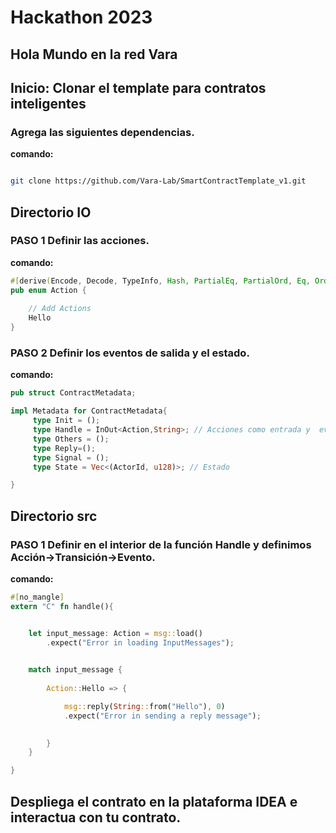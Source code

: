 # Hackathon 2023

## Hola Mundo en la red Vara

## Inicio: Clonar el template para contratos inteligentes

### Agrega las siguientes dependencias.
**comando:**
```bash

git clone https://github.com/Vara-Lab/SmartContractTemplate_v1.git
```

## Directorio IO

### PASO 1 Definir las acciones.
**comando:**
```rust
#[derive(Encode, Decode, TypeInfo, Hash, PartialEq, PartialOrd, Eq, Ord, Clone, Copy, Debug)]
pub enum Action {
    
    // Add Actions
    Hello
}

```

### PASO 2 Definir los eventos de salida y el estado.
**comando:**
```rust
pub struct ContractMetadata;

impl Metadata for ContractMetadata{
     type Init = ();
     type Handle = InOut<Action,String>; // Acciones como entrada y  eventos como salida.
     type Others = ();
     type Reply=();
     type Signal = ();
     type State = Vec<(ActorId, u128)>; // Estado 

}
```


## Directorio src

### PASO 1 Definir en el interior de la función Handle y definimos Acción->Transición->Evento.
**comando:**
```rust
#[no_mangle]
extern "C" fn handle(){


    let input_message: Action = msg::load()
        .expect("Error in loading InputMessages");
   

    match input_message {
       
        Action::Hello => {

            msg::reply(String::from("Hello"), 0)
            .expect("Error in sending a reply message");

           
        }
    }

}
```

## Despliega el contrato en la plataforma IDEA e interactua con tu contrato.
